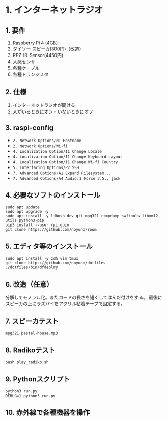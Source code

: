 # 1. インターネットラジオ

## 1. 要件

1. Raspberry Pi 4 (4GB)
2. ダイソー スピーカ(300円)（改造）
5. RPZ-IR-Sensor(4450円)
6. 人感センサ
7. 各種ケーブル
8. 各種トランジスタ

## 2. 仕様

1. インターネットラジオが聞ける
4. 人がいるときにオン・いないときにオフ

## 3. raspi-config

- `2. Network Options/N1 Hostname`
- `2. Network Options/Wi-fi`
- `4. Localization Option/I1 Change Locale`
- `4. Localization Option/I1 Change Keyboard Layout`
- `4. Localization Option/I1 Change Wi-fi Country`
- `5. Interfacing Options/P2 SSH`
- `7. Advanced Options/A1 Expand Filesystem...`
- `7. Advanced Options/A4 Audio`: `1 Force 3.5,, jack`

## 4. 必要なソフトのインストール

~~~
sudo apt update
sudo apt upgrade -y
sudo apt install -y libusb-dev git mpg321 rtmpdump swftools libxml2-utils python3-pip
pip3 install --user rpi.gpio
git clone https://github.com/noyuno/room
~~~

## 5. エディタ等のインストール

~~~
sudo apt install -y zsh vim tmux
git clone https://github.com/noyuno/dotfiles
./dotfiles/bin/dfdeploy
~~~

## 6. 改造（任意）

分解してモノラル化。またコードの長さを短くしてはんだ付けをする。
最後にスピーカの上にラズパイをアクリル粘着テープで固定する。


## 7. スピーカテスト

~~~
mpg321 pastel-house.mp3
~~~

## 8. Radikoテスト

~~~
bash play_radiko.sh
~~~

## 9. Pythonスクリプト

~~~
python3 run.py
DEBUG=1 python3 run.py
~~~

## 10. 赤外線で各種機器を操作

~~~

~~~

